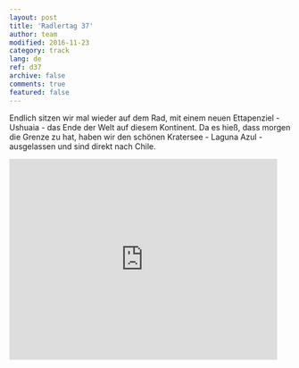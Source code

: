 ```yaml
---   
layout: post 
title: 'Radlertag 37'  
author: team 
modified: 2016-11-23
category: track 
lang: de 
ref: d37
archive: false 
comments: true 
featured: false 
--- 
```


 Endlich sitzen wir mal wieder auf dem Rad, mit einem neuen Ettapenziel - Ushuaia - das Ende der Welt auf diesem Kontinent. Da es hieß, dass morgen die Grenze zu hat, haben wir den schönen Kratersee - Laguna Azul - ausgelassen und sind direkt nach Chile. 

<iframe width='480' height='360' src='http://track-kit.net/maps_s3/?v=embed&track=232837.gpx' frameborder='0' allowfullscreen></iframe>
